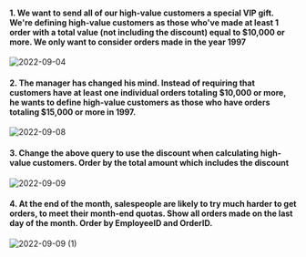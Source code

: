 #### 1. We want to send all of our high-value customers a special VIP gift. We're defining high-value customers as those who've made at least 1 order with a total value (not including the discount) equal to $10,000 or more. We only want to consider orders made in the year 1997

![2022-09-04](https://user-images.githubusercontent.com/111266884/188295173-f9ddbb37-27ca-47b0-9eb6-ea7b854176ad.png)

#### 2. The manager has changed his mind. Instead of requiring that customers have at least one individual orders totaling $10,000 or more, he wants to define high-value customers as those who have orders totaling $15,000 or more in 1997.

![2022-09-08](https://user-images.githubusercontent.com/111266884/189024833-f5e1ae4a-b6a2-4f32-8e0d-468f0ff2feee.png)

#### 3. Change the above query to use the discount when calculating high-value customers. Order by the total amount which includes the discount

![2022-09-09](https://user-images.githubusercontent.com/111266884/189392140-0fd7f9c0-d5df-446b-91df-a2c2dcbae10d.png)

#### 4. At the end of the month, salespeople are likely to try much harder to get orders, to meet their month-end quotas. Show all orders made on the last day of the month. Order by EmployeeID and OrderID.

![2022-09-09 (1)](https://user-images.githubusercontent.com/111266884/189392992-415e2fe2-90da-4488-b740-ba1f933f4c7b.png)






